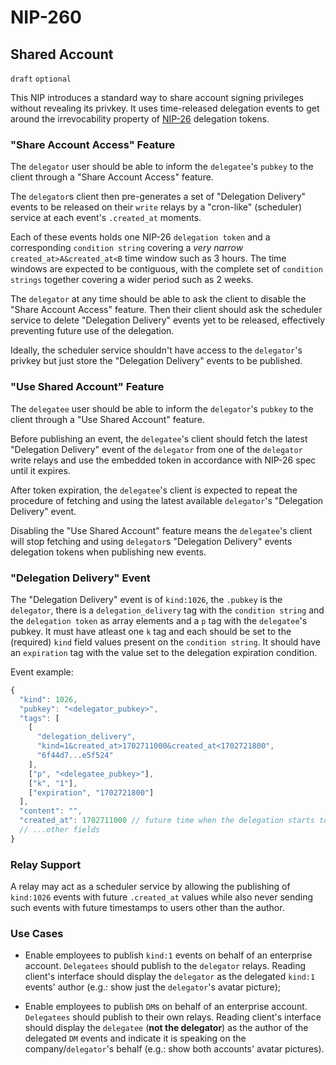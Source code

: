 NIP-260
=======

Shared Account
--------------

`draft` `optional`

This NIP introduces a standard way to share account signing privileges without revealing its privkey.
It uses time-released delegation events to get around the irrevocability property of [NIP-26](26.md) delegation tokens.

### "Share Account Access" Feature

The `delegator` user should be able to inform the `delegatee`'s `pubkey` to the client through a "Share Account Access" feature.

The `delegator`s client then pre-generates a set of "Delegation Delivery" events to be released on their `write` relays by a "cron-like" (scheduler) service at each event's `.created_at` moments.

Each of these events holds one NIP-26 `delegation token` and a corresponding `condition string` covering a *very narrow* `created_at>A&created_at<B` time window such as 3 hours. The time windows are expected to be contiguous, with the complete set of `condition strings` together covering a wider period such as 2 weeks.

The `delegator` at any time should be able to ask the client to disable the "Share Account Access" feature.
Then their client should ask the scheduler service to delete "Delegation Delivery" events yet to be released, effectively
preventing future use of the delegation.

Ideally, the scheduler service shouldn't have access to the `delegator`'s privkey
but just store the "Delegation Delivery" events to be published.

### "Use Shared Account" Feature

The `delegatee` user should be able to inform the `delegator`'s `pubkey` to the client through a "Use Shared Account" feature.

Before publishing an event, the `delegatee`'s client should fetch the latest "Delegation Delivery" event of the `delegator`
from one of the `delegator` write relays and use the embedded token in accordance with NIP-26 spec until it expires.

After token expiration, the `delegatee`'s client is expected to repeat the procedure of fetching and using the latest available
`delegator`'s "Delegation Delivery" event.

Disabling the "Use Shared Account" feature means the `delegatee`'s client will stop fetching and using `delegator`s
"Delegation Delivery" events delegation tokens when publishing new events.

### "Delegation Delivery" Event

The "Delegation Delivery" event is of `kind:1026`, the `.pubkey` is the `delegator`, there is a `delegation_delivery` tag
with the `condition string` and the `delegation token` as array elements and a `p` tag with the `delegatee`'s pubkey.
It must have atleast one `k` tag and each should be set to the (required) `kind` field values present on the `condition string`.
It should have an `expiration` tag with the value set to the delegation expiration condition.

Event example:

```js
{
  "kind": 1026,
  "pubkey": "<delegator_pubkey>",
  "tags": [
    [
      "delegation_delivery",
      "kind=1&created_at>1702711000&created_at<1702721800",
      "6f44d7...e5f524"
    ],
    ["p", "<delegatee_pubkey>"],
    ["k", "1"],
    ["expiration", "1702721800"]
  ],
  "content": "",
  "created_at": 1702711000 // future time when the delegation starts to count
  // ...other fields
}
```

### Relay Support

A relay may act as a scheduler service by allowing the publishing of `kind:1026` events with future `.created_at`
values while also never sending such events with future timestamps to users other than the author.

### Use Cases

- Enable employees to publish `kind:1` events on behalf of an enterprise account.
`Delegatees` should publish to the `delegator` relays.
Reading client's interface should display the `delegator` as the delegated `kind:1` events' author
(e.g.: show just the `delegator`'s avatar picture);

- Enable employees to publish `DM`s on behalf of an enterprise account.
`Delegatees` should publish to their own relays.
Reading client's interface should display the `delegatee` (**not the delegator**)
as the author of the delegated `DM` events and indicate it is speaking
on the company/`delegator`'s behalf (e.g.: show both accounts' avatar pictures).
